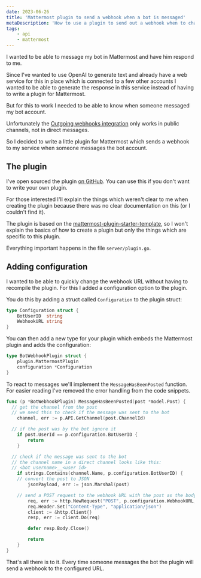 ```yaml
---
date: 2023-06-26
title: 'Mattermost plugin to send a webhook when a bot is messaged'
metaDescription: 'How to use a plugin to send out a webhook when to chat with a bot account'
tags:
    - api
    - mattermost
---
```


I wanted to be able to message my bot in Mattermost and have him respond to me.

Since I've wanted to use OpenAI to generate text and already have a web service for this in place which is connected to a few other accounts I wanted to be able to generate the response in this service instead of having to write a plugin for Mattermost.

But for this to work I needed to be able to know when someone messaged my bot account.

Unfortunately the [Outgoing webhooks integration](https://developers.mattermost.com/integrate/webhooks/outgoing/) only works in public channels, not in direct messages.

So I decided to write a little plugin for Mattermost which sends a webhook to my service when someone messages the bot account.

## The plugin

I've open sourced the plugin [on GitHub](https://github.com/timkley/mattermost-plugin-bot-webhook). You can use this if you don't want to write your own plugin.

For those interested I'll explain the things which weren't clear to me when creating the plugin because there was no clear documentation on this (or I couldn't find it).

The plugin is based on the [mattermost-plugin-starter-template](https://github.com/mattermost/mattermost-plugin-starter-template), so I won't explain the basics of how to create a plugin but only the things which are specific to this plugin.

Everything important happens in the file `server/plugin.go`.

## Adding configuration

I wanted to be able to quickly change the webhook URL without having to recompile the plugin. For this I added a configuration option to the plugin.

You do this by adding a struct called `Configuration` to the plugin struct:

```go
type Configuration struct {
	BotUserID  string
	WebhookURL string
}
```

You can then add a new type for your plugin which embeds the Mattermost plugin and adds the configuration:

```go
type BotWebhookPlugin struct {
	plugin.MattermostPlugin
	configuration *Configuration
}
```

To react to messages we'll implement the `MessageHasBeenPosted` function. For easier reading I've removed the error handling from the code snippets.

```go
func (p *BotWebhookPlugin) MessageHasBeenPosted(post *model.Post) {
  // get the channel from the post
  // we need this to check if the message was sent to the bot
	channel, err := p.API.GetChannel(post.ChannelId)

  // if the post was by the bot ignore it
	if post.UserId == p.configuration.BotUserID {
		return
	}

  // check if the message was sent to the bot
  // the channel name in a direct channel looks like this:
  // <bot username>__<user id>
	if strings.Contains(channel.Name, p.configuration.BotUserID) {
    // convert the post to JSON
		jsonPayload, err := json.Marshal(post)

    // send a POST request to the webhook URL with the post as the body
		req, err := http.NewRequest("POST", p.configuration.WebhookURL, bytes.NewBuffer(jsonPayload))
		req.Header.Set("Content-Type", "application/json")
		client := &http.Client{}
		resp, err := client.Do(req)

		defer resp.Body.Close()

		return
	}
}
```

That's all there is to it. Every time someone messages the bot the plugin will send a webhook to the configured URL.
